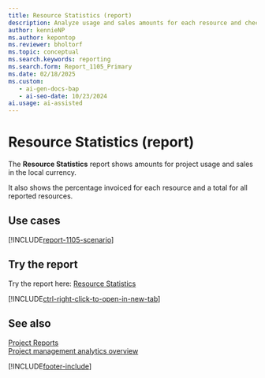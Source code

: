 ```yaml
---
title: Resource Statistics (report)
description: Analyze usage and sales amounts for each resource and check the percentage invoiced on your projects.
author: kennieNP
ms.author: kepontop
ms.reviewer: bholtorf
ms.topic: conceptual
ms.search.keywords: reporting
ms.search.form: Report_1105_Primary
ms.date: 02/18/2025
ms.custom:
   - ai-gen-docs-bap
   - ai-seo-date: 10/23/2024
ai.usage: ai-assisted
---
```


# Resource Statistics (report)

The **Resource Statistics** report shows amounts for project usage and sales in the local currency. 

It also shows the percentage invoiced for each resource and a total for all reported resources.

## Use cases

[!INCLUDE[report-1105-scenario](../includes/report-1105-scenario-include.md)]

## Try the report

Try the report here: [Resource Statistics](https://businesscentral.dynamics.com?report=1105)

[!INCLUDE[ctrl-right-click-to-open-in-new-tab](../includes/ctrl-right-click-to-open-in-new-tab.md)]

## See also

[Project Reports](../project-reports.md)  
[Project management analytics overview](../projects-analytics-overview.md)  

[!INCLUDE[footer-include](../includes/footer-banner.md)]
